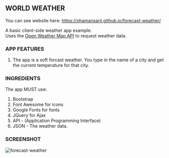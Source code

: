 WORLD WEATHER
-------------
You can see website here: https://shamansarii.github.io/forecast-weather/

A basic client-side weather app example.  
Uses the [Open Weather Map API](http://openweathermap.org/api) to request weather data.

### APP FEATURES

1. The app is a soft forcast weather. You type in the name of a city and get the current temperature for that city. 

### INGREDIENTS

The app MUST use:
1. Bootstrap
2. Font Awesome for icons
3. Google Fonts for fonts
4. JQuery for Ajax
5. API - (Application Programming Interface)
6. JSON - The weather data.

### SCREENSHOT

![forecast-weather](https://user-images.githubusercontent.com/38943439/46164240-ef4d9980-c2a6-11e8-9b11-1f9eb9bfd3f8.png)
